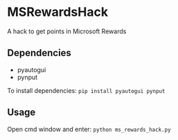 # MSRewardsHack
A hack to get points in Microsoft Rewards

## Dependencies
- pyautogui
- pynput

To install dependencies:
`pip install pyautogui pynput`

## Usage
Open cmd window and enter:
`python ms_rewards_hack.py`
